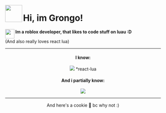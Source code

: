 
<img align="left" width="55" height="55" src=https://github.com/Gronmi/Gronmi/assets/139635139/c7901bd6-3370-4491-bc89-f290e92afccb width=36px height=36px></img>
# Hi, im Grongo!

<img align="left" width="30" height="30" src="https://skillicons.dev/icons?i=lua" width=36px height=36px></img>
**Im a roblox developer, that likes to code stuff on luau :D**

<p>
  (And also really loves react lua)
</p>

<div align="center">
  <hr>
  <h4>
    I know:
  </h4>
</p>

<p>
  <a align="center">
    <img src="https://skillicons.dev/icons?i=lua,robloxstudio,react"/>
    *react-lua
  </a>
</p>

<h4>
    And i partially know:
</h4>
  
<p>
  <a href="https://skillicons.dev">
    <img src="https://skillicons.dev/icons?i=html,css,py" />
  </a>
</p>
</div>

<hr>

<p align="center">
  And here's a cookie 🍪 bc why not :)
</p>
